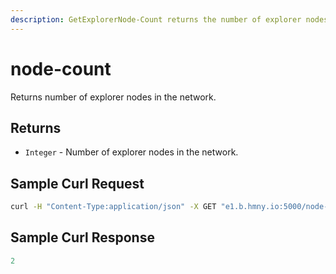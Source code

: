 ```yaml
---
description: GetExplorerNode-Count returns the number of explorer nodes in the network.
---
```


# node-count

Returns number of explorer nodes in the network.

## Returns

* `Integer` - Number of explorer nodes in the network.

## Sample Curl Request

```bash
curl -H "Content-Type:application/json" -X GET "e1.b.hmny.io:5000/node-count"
```

## Sample Curl Response

```javascript
2
```

